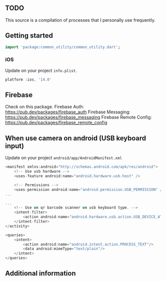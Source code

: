 ## TODO
This source is a compilation of processes that I personally use frequently.

## Getting started
```dart
import 'package:common_utility/common_utility.dart';
```

### iOS
Update on your project `info.plist`.
```dart
platform :ios, '14.0'
```

## Firebase
Check on this package.
Firebase Auth: https://pub.dev/packages/firebase_auth
Firebase Messaging: https://pub.dev/packages/firebase_messaging
Firebase Remote Config: https://pub.dev/packages/firebase_remote_config

## When use camera on android (USB keyboard input)
Update on your project `android/app/AndroidManifest.xml`
```dart
<manifest xmlns:android="http://schemas.android.com/apk/res/android">
    <!-- Use usb hardware -->
    <uses-feature android:name="android.hardware.usb.host" />

    <!-- Permissions -->
    <uses-permission android:name="android.permission.USB_PERMISSION" />
...
```

```dart
...
    <!-- Use on qr barcode scanner on usb keyboard type. -->
    <intent-filter>
        <action android:name="android.hardware.usb.action.USB_DEVICE_ATTACHED" />
    </intent-filter>
</activity>
```

```dart
<queries>
    <intent>
        <action android:name="android.intent.action.PROCESS_TEXT"/>
        <data android:mimeType="text/plain"/>
    </intent>
</queries>
```

## Additional information

